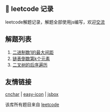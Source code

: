 ## 💪 leetcode 记录

leetcode解题记录，解题全部使用js编写，欢迎[交流](https://github.com/theajack/leetcode/issues/new)

## 解题列表

1. [二进制数1的最大间距](/theajack/leetcode/blob/master/binary-gap.md)
2. [链表倒数第k个元素](list-last-k.md)
3. [二叉树的后序遍历](/blob/master/binary-tree-postorder-traversal.md)

## 友情链接

[cnchar](https://www.github.com/theajack/cnchar) | [easy-icon](https://www.github.com/theajack/easy-icon) | [jsbox](https://www.github.com/theajack/jsbox)

该库所有题目来自 [leetcode](https://leetcode-cn.com/)
